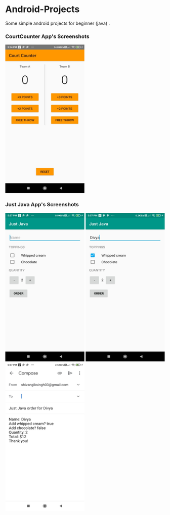 # Android-Projects
Some simple android projects for beginner (java) .
### CourtCounter App's  Screenshots
<img src="https://github.com/divyasingh23499/Android-Projects-Udacity/blob/main/CourtCounter/image/MainPage.jpeg" width ="250px" height ="470px">

### Just Java App's Screenshots
<img src="https://github.com/divyasingh23499/Android-Projects-Udacity/blob/main/JustJava/Images/1.jpeg" width ="250px" height ="470px">
<img src="https://github.com/divyasingh23499/Android-Projects-Udacity/blob/main/JustJava/Images/2.jpeg" width ="250px" height ="470px">
<img src="https://github.com/divyasingh23499/Android-Projects-Udacity/blob/main/JustJava/Images/3.jpeg" width ="250px" height ="470px">
